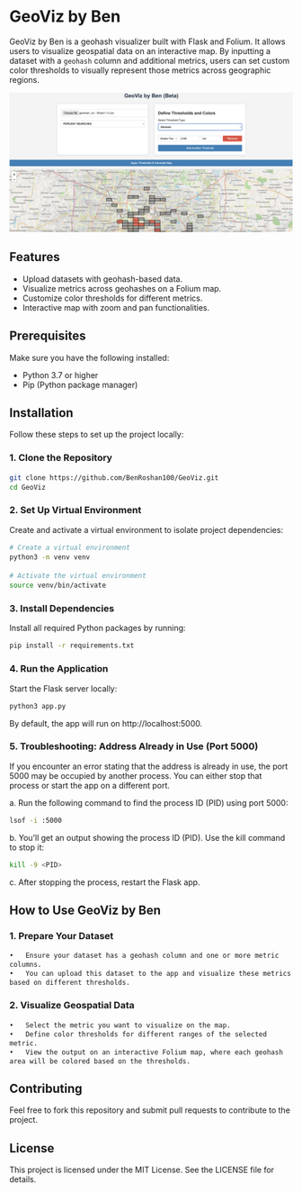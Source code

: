 # GeoViz by Ben

GeoViz by Ben is a geohash visualizer built with Flask and Folium. It allows users to visualize geospatial data on an interactive map. By inputting a dataset with a `geohash` column and additional metrics, users can set custom color thresholds to visually represent those metrics across geographic regions.

![Screenshot of GeoViz](images/geoviz_interface.png)

## Features

- Upload datasets with geohash-based data.
- Visualize metrics across geohashes on a Folium map.
- Customize color thresholds for different metrics.
- Interactive map with zoom and pan functionalities.

## Prerequisites

Make sure you have the following installed:

- Python 3.7 or higher
- Pip (Python package manager)

## Installation

Follow these steps to set up the project locally:

### 1. Clone the Repository

```bash
git clone https://github.com/BenRoshan100/GeoViz.git
cd GeoViz
```

### 2. Set Up Virtual Environment

Create and activate a virtual environment to isolate project dependencies:

```bash
# Create a virtual environment
python3 -m venv venv

# Activate the virtual environment
source venv/bin/activate
```

### 3. Install Dependencies

Install all required Python packages by running:

```bash
pip install -r requirements.txt
```

 ### 4. Run the Application

Start the Flask server locally:

```bash
python3 app.py
```

By default, the app will run on http://localhost:5000.

### 5. Troubleshooting: Address Already in Use (Port 5000)

If you encounter an error stating that the address is already in use, the port 5000 may be occupied by another process. You can either stop that process or start the app on a different port.

a. Run the following command to find the process ID (PID) using port 5000:

```bash
lsof -i :5000
```

b.	You’ll get an output showing the process ID (PID). Use the kill command to stop it:

```bash
kill -9 <PID>
```

c.	After stopping the process, restart the Flask app.

## How to Use GeoViz by Ben

### 1. Prepare Your Dataset

	•	Ensure your dataset has a geohash column and one or more metric columns.
	•	You can upload this dataset to the app and visualize these metrics based on different thresholds.

### 2. Visualize Geospatial Data

	•	Select the metric you want to visualize on the map.
	•	Define color thresholds for different ranges of the selected metric.
	•	View the output on an interactive Folium map, where each geohash area will be colored based on the thresholds.

## Contributing

Feel free to fork this repository and submit pull requests to contribute to the project.

## License

This project is licensed under the MIT License. See the LICENSE file for details.